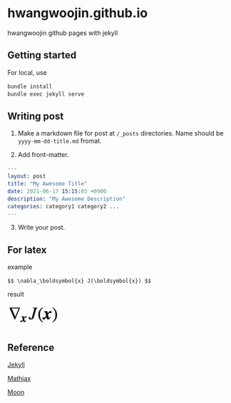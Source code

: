 # hwangwoojin.github.io

hwangwoojin github pages with jekyll

## Getting started

For local, use

```s
bundle install
bundle exec jekyll serve
```

## Writing post

1. Make a markdown file for post at `/_posts` directories. Name should be `yyyy-mm-dd-title.md` fromat.

2. Add front-matter.

```s
---
layout: post
title: "My Awesome Title"
date: 2021-06-17 15:15:03 +0900
description: "My Awesome Description"
categories: category1 category2 ...
---
```

3. Write your post.

## For latex

example

```
$$ \nabla_\boldsymbol{x} J(\boldsymbol{x}) $$
```

result

![](/assets/mathjax.png)

## Reference

[Jekyll](https://jekyllrb.com/)

[Mathjax](https://www.mathjax.org/)

[Moon](https://github.com/TaylanTatli/Moon)
